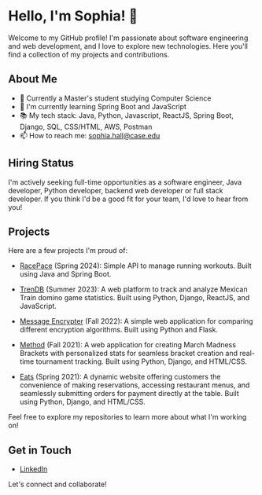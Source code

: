 # Hello, I'm Sophia! 👋

Welcome to my GitHub profile! I'm passionate about software engineering and web development, and I love to explore new technologies. Here you'll find a collection of my projects and contributions.

## About Me

- 💼 Currently a Master's student studying Computer Science
- 🌱 I'm currently learning Spring Boot and JavaScript
- 📚 My tech stack: Java, Python, Javascript, ReactJS, Spring Boot, Django, SQL, CSS/HTML, AWS, Postman
- 📫 How to reach me: sophia.hall@case.edu

## Hiring Status

I'm actively seeking full-time opportunities as a software engineer, Java developer, Python developer, backend web developer or full stack developer. If you think I'd be a good fit for your team, I'd love to hear from you!

## Projects

Here are a few projects I'm proud of:

- [RacePace](https://github.com/srh95/RacePace) (Spring 2024): Simple API to manage running workouts. Built using Java and Spring Boot.
  
- [TrenDB](https://github.com/srh95/TrenDB) (Summer 2023): A web platform to track and analyze Mexican Train domino game statistics. Built using Python, Django, ReactJS, and JavaScript.
  
- [Message Encrypter](https://github.com/srh95/CSDS-444-Encryption-Project) (Fall 2022): A simple web application for comparing different encryption algorithms. Built using Python and Flask.
  
- [Method](https://github.com/srh95/CSDS-395-Senior-Project) (Fall 2021): A web application for creating March Madness Brackets with personalized stats for seamless bracket creation and real-time tournament tracking. Built using Python, Django, and HTML/CSS.
  
- [Eats](https://github.com/srh95/CSDS-393-Project-) (Spring 2021): A dynamic website offering customers the convenience of making reservations, accessing restaurant menus, and seamlessly submitting orders for payment directly at the table. Built using Python, Django, and HTML/CSS.

Feel free to explore my repositories to learn more about what I'm working on!

## Get in Touch

- [LinkedIn](linkedin.com/in/sophiahall-srh95)

Let's connect and collaborate!
